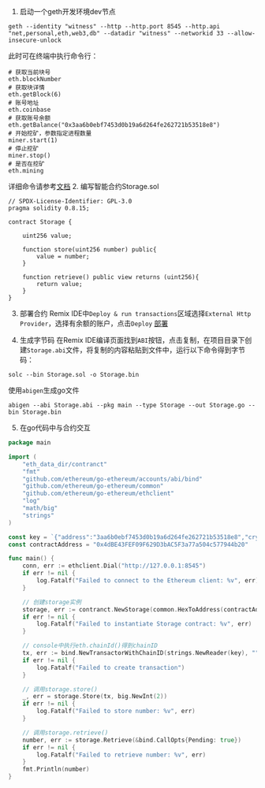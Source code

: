 1. 启动一个geth开发环境dev节点
```shell
geth --identity "witness" --http --http.port 8545 --http.api "net,personal,eth,web3,db" --datadir "witness" --networkid 33 --allow-insecure-unlock
```
此时可在终端中执行命令行：
```shell
# 获取当前块号
eth.blockNumber
# 获取块详情
eth.getBlock(6)
# 账号地址
eth.coinbase
# 获取账号余额
eth.getBalance("0x3aa6b0ebf7453d0b19a6d264fe262721b53518e8")
# 开始挖矿，参数指定进程数量
miner.start(1)
# 停止挖矿
miner.stop()
# 是否在挖矿
eth.mining
```
详细命令请参考[文档](https://geth.ethereum.org/docs/interacting-with-geth/javascript-console#interactive-use)
2. 编写智能合约Storage.sol
```
// SPDX-License-Identifier: GPL-3.0
pragma solidity 0.8.15;

contract Storage {

	uint256 value;

	function store(uint256 number) public{
		value = number;
	}

	function retrieve() public view returns (uint256){
		return value;
	}
}
```
3. 部署合约
Remix IDE中`Deploy & run transactions`区域选择`External Http Provider`，选择有余额的账户，点击`Deploy`
[部署](./deploy.png)

4. 生成字节码
在Remix IDE编译页面找到`ABI`按钮，点击复制，在项目目录下创建`Storage.abi`文件，将复制的内容粘贴到文件中，运行以下命令得到字节码：
```shell
solc --bin Storage.sol -o Storage.bin
```
使用`abigen`生成go文件
```shell
abigen --abi Storage.abi --pkg main --type Storage --out Storage.go --bin Storage.bin
```

5. 在go代码中与合约交互
```go
package main

import (
	"eth_data_dir/contranct"
	"fmt"
	"github.com/ethereum/go-ethereum/accounts/abi/bind"
	"github.com/ethereum/go-ethereum/common"
	"github.com/ethereum/go-ethereum/ethclient"
	"log"
	"math/big"
	"strings"
)

const key = `{"address":"3aa6b0ebf7453d0b19a6d264fe262721b53518e8","crypto":{"cipher":"aes-128-ctr","ciphertext":"be6400ad1e06e19031d46503a63f4b92217afee00b2b9a337e47eed39d494900","cipherparams":{"iv":"c310dd0f827ff0fcc068fd99a8d54df6"},"kdf":"scrypt","kdfparams":{"dklen":32,"n":4096,"p":6,"r":8,"salt":"bd045bbf44070ffcf38f31e6b5fc968370898b2e16d96c1da9590826385c76e5"},"mac":"35f8fd5b75da6e6cd24f0657cadf0edf75306ceff00b9e7dfbfa1e4e70fb1843"},"id":"f6f11869-1f62-4e14-becb-7bdaa59a2d3a","version":3}`
const contractAddress = "0x4dBE43FEF09F629D3bAC5F3a77a504c577944b20"

func main() {
	conn, err := ethclient.Dial("http://127.0.0.1:8545")
	if err != nil {
		log.Fatalf("Failed to connect to the Ethereum client: %v", err)
	}

	// 创建storage实例
	storage, err := contranct.NewStorage(common.HexToAddress(contractAddress), conn)
	if err != nil {
		log.Fatalf("Failed to instantiate Storage contract: %v", err)
	}

	// console中执行eth.chainId()得到chainID
	tx, err := bind.NewTransactorWithChainID(strings.NewReader(key), "", big.NewInt(0x539))
	if err != nil {
		log.Fatalf("Failed to create transaction")
	}

	// 调用storage.store()
	_, err = storage.Store(tx, big.NewInt(2))
	if err != nil {
		log.Fatalf("Failed to store number: %v", err)
	}

	// 调用storage.retrieve()
	number, err := storage.Retrieve(&bind.CallOpts{Pending: true})
	if err != nil {
		log.Fatalf("Failed to retrieve number: %v", err)
	}
	fmt.Println(number)
}
```
